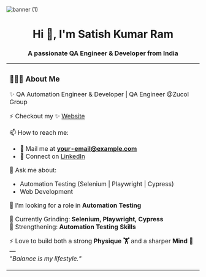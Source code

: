 ![banner (1)](https://github.com/user-attachments/assets/80588ced-e2e6-4c85-acd5-312f9be65845)
<h1 align="center">Hi 👋, I'm Satish Kumar Ram</h1>
<h3 align="center">A passionate QA Engineer & Developer from India</h3>

<div align="center">
  <table>
    <tr>
      <td width="60%">
        
### 👨🏻‍💻 About Me  

✨ QA Automation Engineer & Developer | QA Engineer @Zucol Group  

⚡ Checkout my ✨ [Website](https://your-website-link.com)  

📫 How to reach me:  
- 📧 Mail me at **your-email@example.com**  
- 🔗 Connect on [LinkedIn](https://linkedin.com/in/your-link)  

💬 Ask me about:  
- Automation Testing (Selenium | Playwright | Cypress)  
- Web Development  

👯 I’m looking for a role in **Automation Testing**  

🥅 Currently Grinding: **Selenium, Playwright, Cypress**  
🥅 Strengthening: **Automation Testing Skills**  

⚡ Love to build both a strong **Physique 🏋️** and a sharper **Mind 🧠** —  
*"Balance is my lifestyle."*  
  </table>
</div>
